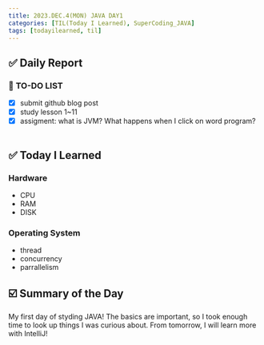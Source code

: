 ```yaml
---
title: 2023.DEC.4(MON) JAVA DAY1
categories: [TIL(Today I Learned), SuperCoding_JAVA]
tags: [todayilearned, til]
---
```


## ✅ Daily Report

### 📌 **TO-DO LIST**

- [x] submit github blog post
- [x] study lesson 1~11
- [x] assigment: what is JVM? What happens when I click on word program?
      <br>
      <br>

## ✅ Today I Learned

### **Hardware**

- CPU
- RAM
- DISK

### **Operating System**

- thread
- concurrency
- parrallelism

## ☑️ Summary of the Day <br>

My first day of styding JAVA! The basics are important, so I took enough time to look up things I was curious about. From tomorrow, I will learn more with IntelliJ!
